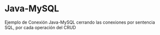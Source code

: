 # Java-MySQL
Ejemplo de Conexión Java-MySQL cerrando las conexiones por sentencia SQL, por cada operación del CRUD
